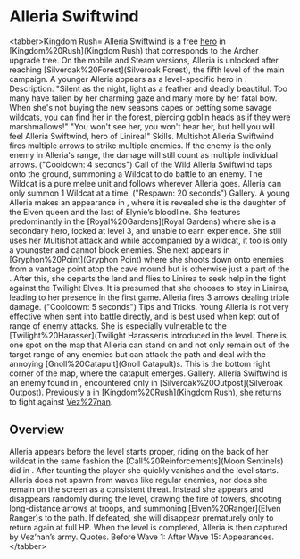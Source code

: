 # Alleria Swiftwind

&lt;tabber&gt;Kingdom Rush=
Alleria Swiftwind is a free [hero](hero) in [Kingdom%20Rush](Kingdom Rush) that corresponds to the Archer upgrade tree. On the mobile and Steam versions, Alleria is unlocked after reaching [Silveroak%20Forest](Silveroak Forest), the fifth level of the main campaign.
A younger Alleria appears as a level-specific hero in .
Description.
"Silent as the night, light as a feather and deadly beautiful. Too many have fallen by her charming gaze and many more by her fatal bow. When she's not buying the new seasons capes or petting some savage wildcats, you can find her in the forest, piercing goblin heads as if they were marshmallows!"
"You won't see her, you won't hear her, but hell you will feel Alleria Swiftwind, hero of Linirea!"
Skills.
Multishot 
 Alleria Swiftwind fires multiple arrows to strike multiple enemies. If the enemy is the only enemy in Alleria's range, the damage will still count as multiple individual arrows. ("Cooldown: 4 seconds")
Call of the Wild 
 Alleria Swiftwind taps onto the ground, summoning a Wildcat to do battle to an enemy. The Wildcat is a pure melee unit and follows wherever Alleria goes. Alleria can only summon 1 Wildcat at a time. ("Respawn: 20 seconds")
Gallery.
A young Alleria makes an appearance in , where it is revealed she is the daughter of the Elven queen and the last of Elynie’s bloodline. She features predominantly in the [Royal%20Gardens](Royal Gardens) where she is a secondary hero, locked at level 3, and unable to earn experience. She still uses her Multishot attack and while accompanied by a wildcat, it too is only a youngster and cannot block enemies.
She next appears in [Gryphon%20Point](Gryphon Point) where she shoots down onto enemies from a vantage point atop the cave mound but is otherwise just a part of the . After this, she departs the land and flies to Linirea to seek help in the fight against the Twilight Elves. It is presumed that she chooses to stay in Linirea, leading to her presence in the first game.
 Alleria fires 3 arrows dealing triple damage. ("Cooldown: 5 seconds")
Tips and Tricks.
Young Alleria is not very effective when sent into battle directly, and is best used when kept out of range of enemy attacks. She is especially vulnerable to the [Twilight%20Harasser](Twilight Harasser)s introduced in the level.
There is one spot on the map that Alleria can stand on and not only remain out of the target range of any enemies but can attack the path and deal with the annoying [Gnoll%20Catapult](Gnoll Catapult)s. This is the bottom right corner of the map, where the catapult emerges.
Gallery.
Alleria Swiftwind is an enemy found in , encountered only in [Silveroak%20Outpost](Silveroak Outpost). Previously a in [Kingdom%20Rush](Kingdom Rush), she returns to fight against [Vez%27nan](Vez'nan). 
## Overview

Alleria appears before the level starts proper, riding on the back of her wildcat in the same fashion the [Call%20Reinforcements](Moon Sentinels) did in . After taunting the player she quickly vanishes and the level starts. Alleria does not spawn from waves like regular enemies, nor does she remain on the screen as a consistent threat. Instead she appears and disappears randomly during the level, drawing the fire of towers, shooting long-distance arrows at troops, and summoning [Elven%20Ranger](Elven Ranger)s to the path. If defeated, she will disappear prematurely only to return again at full HP. When the level is completed, Alleria is then captured by Vez’nan’s army.
Quotes.
Before Wave 1:
After Wave 15:
Appearances.
&lt;/tabber&gt;